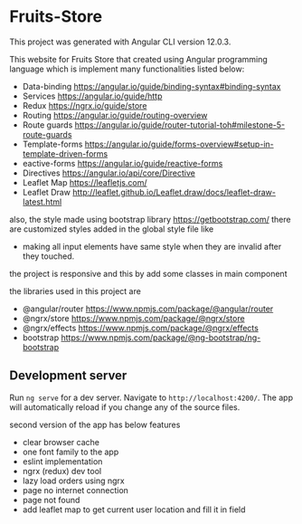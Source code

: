 # Fruits-Store

This project was generated with Angular CLI version 12.0.3.

This website for Fruits Store that created using Angular programming language which is implement many functionalities listed below:

- Data-binding https://angular.io/guide/binding-syntax#binding-syntax
- Services https://angular.io/guide/http
- Redux https://ngrx.io/guide/store
- Routing https://angular.io/guide/routing-overview
- Route guards https://angular.io/guide/router-tutorial-toh#milestone-5-route-guards
- Template-forms https://angular.io/guide/forms-overview#setup-in-template-driven-forms
- eactive-forms https://angular.io/guide/reactive-forms
- Directives https://angular.io/api/core/Directive
- Leaflet Map https://leafletjs.com/
- Leaflet Draw http://leaflet.github.io/Leaflet.draw/docs/leaflet-draw-latest.html

also, the style made using bootstrap library https://getbootstrap.com/
there are customized styles added in the global style file like

- making all input elements have same style when they are invalid after they touched.

the project is responsive and this by add some classes in main component

the libraries used in this project are

- @angular/router https://www.npmjs.com/package/@angular/router
- @ngrx/store https://www.npmjs.com/package/@ngrx/store
- @ngrx/effects https://www.npmjs.com/package/@ngrx/effects
- bootstrap https://www.npmjs.com/package/@ng-bootstrap/ng-bootstrap

## Development server

Run `ng serve` for a dev server. Navigate to `http://localhost:4200/`. The app will automatically reload if you change any of the source files.

second version of the app has below features

- clear browser cache
- one font family to the app
- eslint implementation
- ngrx (redux) dev tool
- lazy load orders using ngrx
- page no internet connection
- page not found
- add leaflet map to get current user location and fill it in field
